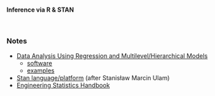 <br>

**Inference via R & STAN**

<br>

### Notes

* [Data Analysis Using Regression and Multilevel/Hierarchical Models](http://www.stat.columbia.edu/~gelman/arm/)
  * [software](http://www.stat.columbia.edu/~gelman/arm/software/)
  * [examples](http://www.stat.columbia.edu/~gelman/arm/examples/) 
* [Stan language/platform](https://mc-stan.org) (after Stanis&lstrok;aw Marcin Ulam)
* [Engineering Statistics Handbook](https://www.itl.nist.gov/div898/handbook/)

<br>
<br>

<br>
<br>

<br>
<br>

<br>
<br>
